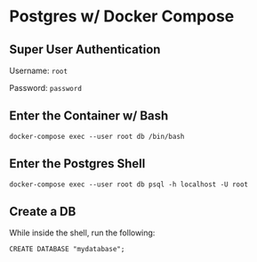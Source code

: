 # Postgres w/ Docker Compose

## Super User Authentication

Username: `root`

Password: `password`

## Enter the Container w/ Bash

`docker-compose exec --user root db /bin/bash`

## Enter the Postgres Shell

`docker-compose exec --user root db psql -h localhost -U root`

## Create a DB

While inside the shell, run the following:

```
CREATE DATABASE "mydatabase";
```

